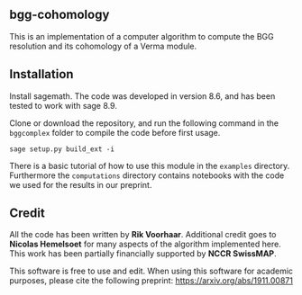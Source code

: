 ## bgg-cohomology

This is an implementation of a computer algorithm to compute the BGG resolution and its cohomology 
of a Verma module. 

## Installation

Install sagemath. The code was developed in version 8.6, and has been tested to work with sage 8.9.

Clone or download the repository, and run the following command in the `bggcomplex` folder to 
compile the code before first usage. 
    
    sage setup.py build_ext -i

There is a basic tutorial of how to use this module in the `examples` directory. 
Furthermore the `computations` directory contains notebooks with the code we used
for the results in our preprint. 

## Credit
All the code has been written by **Rik Voorhaar**. 
 Additional credit goes to **Nicolas Hemelsoet** for many aspects of the algorithm implemented here.
 This work has been partially financially supported by **NCCR SwissMAP**. 
 
This software is free to use and edit. When using this software for academic purposes, please cite 
the following preprint: https://arxiv.org/abs/1911.00871
